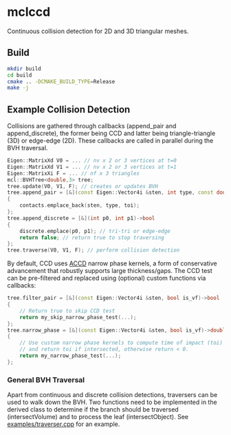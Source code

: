 # mclccd

Continuous collision detection for 2D and 3D triangular meshes.

## Build

```sh
mkdir build
cd build
cmake .. -DCMAKE_BUILD_TYPE=Release
make -j
```

## Example Collision Detection

Collisions are gathered through callbacks (append_pair and append_discrete), the former being CCD and latter being triangle-triangle (3D) or edge-edge (2D). These callbacks are called in parallel during the BVH traversal.


```cpp
Eigen::MatrixXd V0 = ... // nv x 2 or 3 vertices at t=0
Eigen::MatrixXd V1 = ... // nv x 2 or 3 vertices at t=1
Eigen::MatrixXi F = ... // nf x 3 triangles
mcl::BVHTree<double,3> tree;
tree.update(V0, V1, F); // creates or updates BVH
tree.append_pair = [&](const Eigen::Vector4i &sten, int type, const double &toi)->void
{
    contacts.emplace_back(sten, type, toi);
};
tree.append_discrete = [&](int p0, int p1)->bool
{
    discrete.emplace(p0, p1); // tri-tri or edge-edge
    return false; // return true to stop traversing
};
tree.traverse(V0, V1, F); // perform collision detection
```

By default, CCD uses [ACCD](https://doi.org/10.1145/3450626.3459767) narrow phase kernels, a form of conservative advancement that robustly supports large thickness/gaps. The CCD test can be pre-filtered and replaced using (optional) custom functions via callbacks:

```cpp
tree.filter_pair = [&](const Eigen::Vector4i &sten, bool is_vf)->bool
{
    // Return true to skip CCD test
    return my_skip_narrow_phase_test(...);
};
tree.narrow_phase = [&](const Eigen::Vector4i &sten, bool is_vf)->double
{
    // Use custom narrow phase kernels to compute time of impact (toi)
    // and return toi if intersected, otherwise return < 0.
    return my_narrow_phase_test(...);
};
```

### General BVH Traversal

Apart from continuous and discrete collision detections, traversers can be used to walk down the BVH. Two functions need to be implemented in the derived class to determine if the branch should be traversed (intersectVolume) and to process the leaf (intersectObject). See [examples/traverser.cpp](examples/traverser.cpp) for an example.